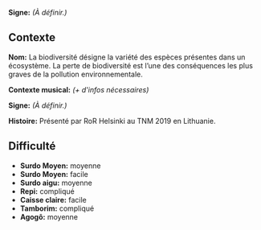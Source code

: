 **Signe:** *(À définir.)*

## Contexte

**Nom:** La biodiversité désigne la variété des espèces présentes dans un
écosystème. La perte de biodiversité est l’une des conséquences les plus graves
de la pollution environnementale.

**Contexte musical:** *(+ d'infos nécessaires)*

**Signe:** *(À définir.)*

**Histoire:** Présenté par RoR Helsinki au TNM 2019 en Lithuanie.

## Difficulté

* **Surdo Moyen:** moyenne
* **Surdo Moyen:** facile
* **Surdo aigu:** moyenne
* **Repi:** compliqué
* **Caisse claire:** facile
* **Tamborim:** compliqué
* **Agogô:** moyenne
